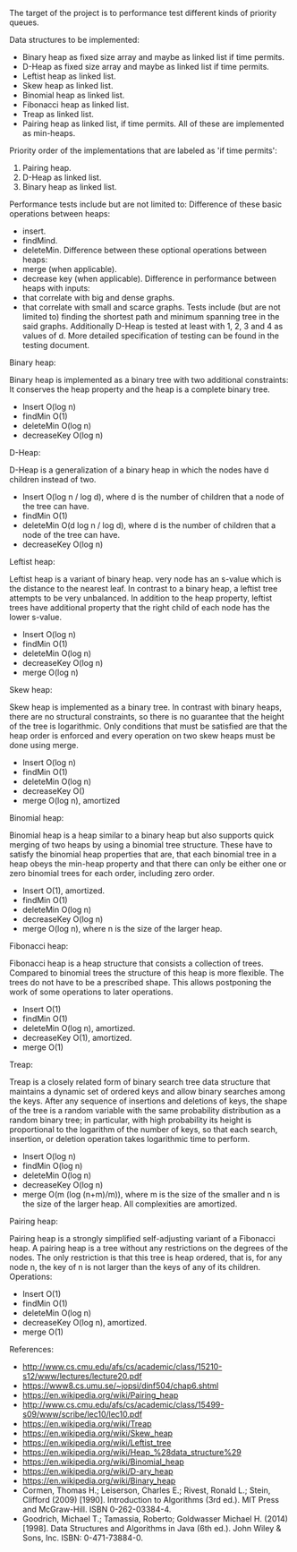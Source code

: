 The target of the project is to performance test different kinds of priority queues.


Data structures to be implemented:
  - Binary heap as fixed size array and maybe as linked list if time permits.
  - D-Heap as fixed size array and maybe as linked list if time permits.
  - Leftist heap as linked list.
  - Skew heap as linked list.
  - Binomial heap as linked list.
  - Fibonacci heap as linked list.
  - Treap as linked list.
  - Pairing heap as linked list, if time permits.
All of these are implemented as min-heaps.
  
Priority order of the implementations that are labeled as 'if time permits':
  1. Pairing heap.
  2. D-Heap as linked list.
  3. Binary heap as linked list.
 
 
Performance tests include but are not limited to:
  Difference of these basic operations between heaps:
  - insert.
  - findMind.
  - deleteMin.
  Difference between these optional operations between heaps:
  - merge (when applicable).
  - decrease key (when applicable).
  Difference in performance between heaps with inputs:
  - that correlate with big and dense graphs.
  - that correlate with small and scarce graphs.
  Tests include (but are not limited to) finding the shortest path and minimum spanning tree in the said graphs.
  Additionally D-Heap is tested at least with 1, 2, 3 and 4 as values of d.
More detailed specification of testing can be found in the testing document.


Binary heap:

Binary heap is implemented as a binary tree with two additional constraints:
It conserves the heap property and the heap is a complete binary tree.
  - Insert O(log n)
  - findMin O(1)
  - deleteMin O(log n)
  - decreaseKey O(log n)
  
  
D-Heap:

D-Heap is a generalization of a binary heap in which the nodes have d children instead of two.
  - Insert O(log n / log d), where d is the number of children that a node of the tree can have.
  - findMin O(1)
  - deleteMin O(d log n / log d), where d is the number of children that a node of the tree can have.
  - decreaseKey O(log n)

Leftist heap:

Leftist heap is a variant of binary heap. very node has an s-value which is the distance to the nearest leaf.
In contrast to a binary heap, a leftist tree attempts to be very unbalanced.
In addition to the heap property, leftist trees have additional property that the right child of each node has the lower s-value.
  - Insert O(log n)
  - findMin O(1)
  - deleteMin O(log n)
  - decreaseKey O(log n)
  - merge O(log n)
  
  
Skew heap:

Skew heap is implemented as a binary tree.
In contrast with binary heaps, there are no structural constraints, so there is no guarantee that the height of the tree is logarithmic.
Only conditions that must be satisfied are that the heap order is enforced and every operation on two skew heaps must be done using merge.
  - Insert O(log n)
  - findMin O(1)
  - deleteMin O(log n)
  - decreaseKey O()
  - merge O(log n), amortized
  

Binomial heap:

Binomial heap is a heap similar to a binary heap but also supports quick merging of two heaps by using a binomial tree structure.
These have to satisfy the binomial heap properties that are, that each binomial tree in a heap obeys the min-heap property and
that there can only be either one or zero binomial trees for each order, including zero order.
  - Insert O(1), amortized.
  - findMin O(1)
  - deleteMin O(log n)
  - decreaseKey O(log n)
  - merge O(log n), where n is the size of the larger heap.
  
  
Fibonacci heap:

Fibonacci heap is a heap structure that consists a collection of trees.
Compared to binomial trees the structure of this heap is more flexible. The trees do not have to be a prescribed shape.
This allows postponing the work of some operations to later operations.
  - Insert O(1)
  - findMin O(1)
  - deleteMin O(log n), amortized.
  - decreaseKey O(1), amortized.
  - merge O(1)
  
  
Treap:

Treap is a closely related form of binary search tree data structure that maintains a dynamic set of ordered keys and allow binary searches among the keys.
After any sequence of insertions and deletions of keys, the shape of the tree is a random variable with the same probability distribution as a random binary tree;
in particular, with high probability its height is proportional to the logarithm of the number of keys, so that each search, insertion, or deletion operation takes logarithmic time to perform.
  - Insert O(log n)
  - findMin O(log n)
  - deleteMin O(log n)
  - decreaseKey O(log n)
  - merge O(m (log (n+m)/m)), where m is the size of the smaller and n is the size of the larger heap.
All complexities are amortized.  

  
Pairing heap:

Pairing heap is a strongly simplified self-adjusting variant of a Fibonacci heap.
A pairing heap is a tree without any restrictions on the degrees of the nodes.
The only restriction is that this tree is heap ordered, that is, for any node n,
the key of n is not larger than the keys of any of its children.
Operations:
  - Insert O(1)
  - findMin O(1)
  - deleteMin O(log n)
  - decreaseKey O(log n), amortized.
  - merge O(1)
  
  
References:
  - http://www.cs.cmu.edu/afs/cs/academic/class/15210-s12/www/lectures/lecture20.pdf
  - https://www8.cs.umu.se/~jopsi/dinf504/chap6.shtml
  - https://en.wikipedia.org/wiki/Pairing_heap
  - http://www.cs.cmu.edu/afs/cs/academic/class/15499-s09/www/scribe/lec10/lec10.pdf
  - https://en.wikipedia.org/wiki/Treap
  - https://en.wikipedia.org/wiki/Skew_heap
  - https://en.wikipedia.org/wiki/Leftist_tree
  - https://en.wikipedia.org/wiki/Heap_%28data_structure%29
  - https://en.wikipedia.org/wiki/Binomial_heap
  - https://en.wikipedia.org/wiki/D-ary_heap
  - https://en.wikipedia.org/wiki/Binary_heap
  - Cormen, Thomas H.; Leiserson, Charles E.; Rivest, Ronald L.; Stein, Clifford (2009) [1990]. Introduction to Algorithms (3rd ed.). MIT Press and McGraw-Hill. ISBN 0-262-03384-4.
  - Goodrich, Michael T.; Tamassia, Roberto; Goldwasser Michael H. (2014) [1998]. Data Structures and Algorithms in Java (6th ed.). John Wiley & Sons, Inc. ISBN: 0-471-73884-0. 